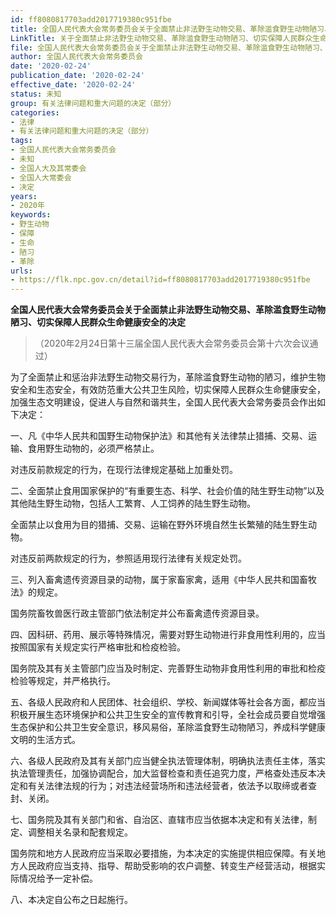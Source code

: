 ```yaml
---
id: ff8080817703add2017719380c951fbe
title: 全国人民代表大会常务委员会关于全面禁止非法野生动物交易、革除滥食野生动物陋习、切实保障人民群众生命健康安全的决定
LinkTitle: 关于全面禁止非法野生动物交易、革除滥食野生动物陋习、切实保障人民群众生命健康安全的决定（2020）
file: 全国人民代表大会常务委员会关于全面禁止非法野生动物交易、革除滥食野生动物陋习、切实保障人民群众生命健康安全的决定_20200224_ff8080817703add2017719380c951fbe.docx
author: 全国人民代表大会常务委员会
date: '2020-02-24'
publication_date: '2020-02-24'
effective_date: '2020-02-24'
status: 未知
group: 有关法律问题和重大问题的决定（部分）
categories:
- 法律
- 有关法律问题和重大问题的决定（部分）
tags:
- 全国人民代表大会常务委员会
- 未知
- 全国人大及其常委会
- 全国人大常委会
- 决定
years:
- 2020年
keywords:
- 野生动物
- 保障
- 生命
- 陋习
- 革除
urls:
- https://flk.npc.gov.cn/detail?id=ff8080817703add2017719380c951fbe
---
```


**全国人民代表大会常务委员会关于全面禁止非法野生动物交易、革除滥食野生动物陋习、切实保障人民群众生命健康安全的决定**

> （2020年2月24日第十三届全国人民代表大会常务委员会第十六次会议通过）

为了全面禁止和惩治非法野生动物交易行为，革除滥食野生动物的陋习，维护生物安全和生态安全，有效防范重大公共卫生风险，切实保障人民群众生命健康安全，加强生态文明建设，促进人与自然和谐共生，全国人民代表大会常务委员会作出如下决定：

一、凡《中华人民共和国野生动物保护法》和其他有关法律禁止猎捕、交易、运输、食用野生动物的，必须严格禁止。

对违反前款规定的行为，在现行法律规定基础上加重处罚。

二、全面禁止食用国家保护的“有重要生态、科学、社会价值的陆生野生动物”以及其他陆生野生动物，包括人工繁育、人工饲养的陆生野生动物。

全面禁止以食用为目的猎捕、交易、运输在野外环境自然生长繁殖的陆生野生动物。

对违反前两款规定的行为，参照适用现行法律有关规定处罚。

三、列入畜禽遗传资源目录的动物，属于家畜家禽，适用《中华人民共和国畜牧法》的规定。

国务院畜牧兽医行政主管部门依法制定并公布畜禽遗传资源目录。

四、因科研、药用、展示等特殊情况，需要对野生动物进行非食用性利用的，应当按照国家有关规定实行严格审批和检疫检验。

国务院及其有关主管部门应当及时制定、完善野生动物非食用性利用的审批和检疫检验等规定，并严格执行。

五、各级人民政府和人民团体、社会组织、学校、新闻媒体等社会各方面，都应当积极开展生态环境保护和公共卫生安全的宣传教育和引导，全社会成员要自觉增强生态保护和公共卫生安全意识，移风易俗，革除滥食野生动物陋习，养成科学健康文明的生活方式。

六、各级人民政府及其有关部门应当健全执法管理体制，明确执法责任主体，落实执法管理责任，加强协调配合，加大监督检查和责任追究力度，严格查处违反本决定和有关法律法规的行为；对违法经营场所和违法经营者，依法予以取缔或者查封、关闭。

七、国务院及其有关部门和省、自治区、直辖市应当依据本决定和有关法律，制定、调整相关名录和配套规定。

国务院和地方人民政府应当采取必要措施，为本决定的实施提供相应保障。有关地方人民政府应当支持、指导、帮助受影响的农户调整、转变生产经营活动，根据实际情况给予一定补偿。

八、本决定自公布之日起施行。
